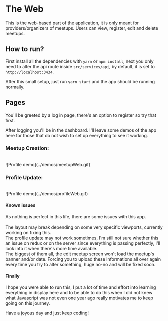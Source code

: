 # The Web

This is the web-based part of the application, it is only meant for providers/organizers of meetups. Users can view, register, edit and delete meetups.

## How to run?

First install all the dependencies with `yarn` or `npm install`, next you only need to alter the api route inside `src/services/api`, by default, it is set to `http://localhost:3434`.

After this small setup, just run `yarn start` and the app should be running normally.

## Pages

You'll be greeted by a log in page, there's an option to register so try that first.

After logging you'll be in the dashboard. I'll leave some demos of the app here for those that do not wish to set up everything to see it working.
<br />

### Meetup Creation: 
<br />
![Profile demo](../demos/meetupWeb.gif)

### Profile Update:
<br />
![Profile demo](../demos/profileWeb.gif)

#### Known issues

As nothing is perfect in this life, there are some issues with this app.<br /><br />
The layout may break depending on some very specific viewports, currently working on fixing this.<br />
The profile update may not work sometimes, I'm still not sure whether this an issue on redux or on the server since everything is passing perfectly, I'll look into it when there's more time available. <br />
The biggest of them all, the edit meetup screen won't load the meetup's banner and/or date. Forcing you to upload these informations all over again every time you try to alter something, huge no-no and will be fixed soon.

#### Finally

I hope you were able to run this, I put a lot of time and effort into learning everything in display here and to be able to do this when I did not knew what Javascript was not even one year ago really motivates me to keep going on this journey.

Have a joyous day and just keep coding!
